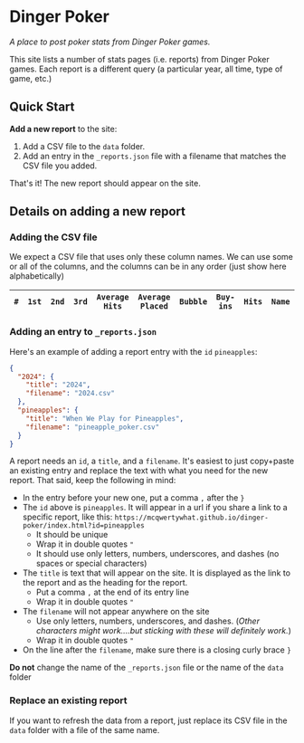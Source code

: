 # Dinger Poker

_A place to post poker stats from Dinger Poker games._

This site lists a number of stats pages (i.e. reports) from Dinger Poker games. Each report is a different query (a particular year, all time, type of game, etc.)

## Quick Start

**Add a new report** to the site:

1. Add a CSV file to the `data` folder.
2. Add an entry in the `_reports.json` file with a filename that matches the CSV file you added.

That's it! The new report should appear on the site.

## Details on adding a new report 

### Adding the CSV file

We expect a CSV file that uses only these column names. We can use some or all of the columns, and the columns can be in any order (just show here alphabetically)

| `#` | `1st` | `2nd` | `3rd` | `Average Hits` | `Average Placed` | `Bubble` | `Buy-ins` | `Hits` | `Name` | `Rebuys` | `Times Placed` | `Total Cost` | `Total Take` | `Total Winnings` |
|-----|-------|-------|-------|----------------|------------------|----------|-----------|--------|--------|----------|----------------|--------------|-------------|------------------|


### Adding an entry to `_reports.json`

Here's an example of adding a report entry with the `id` `pineapples`:

```json
{
  "2024": {
    "title": "2024",
    "filename": "2024.csv"
  },
  "pineapples": {
    "title": "When We Play for Pineapples",
    "filename": "pineapple_poker.csv"
  }
}
```

A report needs an `id`, a `title`, and a `filename`. It's easiest to just copy+paste an existing entry and replace the text with what you need for the new report. That said, keep the following in mind:

- In the entry before your new one, put a comma `,` after the `}`
- The `id` above is `pineapples`. It will appear in a url if you share a link to a specific report, like this: `https://mcqwertywhat.github.io/dinger-poker/index.html?id=pineapples`
  - It should be unique 
  - Wrap it in double quotes `"`
  - It should use only letters, numbers, underscores, and dashes (no spaces or special characters)
- The `title` is text that will appear on the site. It is displayed as the link to the report and as the heading for the report.
  - Put a comma `,` at the end of its entry line
  - Wrap it in double quotes `"`
- The `filename` will not appear anywhere on the site
  - Use only letters, numbers, underscores, and dashes. (_Other characters might work....but sticking with these will definitely work._)
  - Wrap it in double quotes `"`
- On the line after the `filename`, make sure there is a closing curly brace `}`

**Do not** change the name of the `_reports.json` file or the name of the `data` folder

### Replace an existing report

If you want to refresh the data from a report, just replace its CSV file in the `data` folder with a file of the same name.


